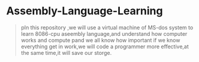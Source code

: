 # Assembly-Language-Learning

>pIn this repository ,we will use a virtual machine of MS-dos system to learn 8086-cpu aseembly language,and understand how computer works and compute
>pand we all know how important if we know everything get in work,we will code a programmer more effective,at the same time,it will save our storge.
